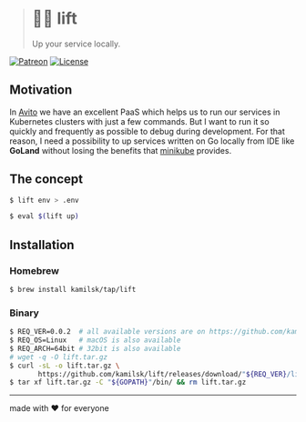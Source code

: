> # 🏋️‍♂️ lift
>
> Up your service locally.

[![Patreon][icon_patreon]](https://www.patreon.com/octolab)
[![License][icon_license]](LICENSE)

## Motivation

In [Avito](https://tech.avito.ru) we have an excellent PaaS which helps us to run our services in Kubernetes clusters
with just a few commands. But I want to run it so quickly and frequently as possible to debug during development.
For that reason, I need a possibility to up services written on Go locally from IDE like **GoLand** without losing
the benefits that [minikube](https://github.com/kubernetes/minikube) provides.

## The concept

```bash
$ lift env > .env

$ eval $(lift up)
```

## Installation

### Homebrew

```bash
$ brew install kamilsk/tap/lift
```

### Binary

```bash
$ REQ_VER=0.0.2  # all available versions are on https://github.com/kamilsk/lift/releases/
$ REQ_OS=Linux   # macOS is also available
$ REQ_ARCH=64bit # 32bit is also available
# wget -q -O lift.tar.gz
$ curl -sL -o lift.tar.gz \
       https://github.com/kamilsk/lift/releases/download/"${REQ_VER}/lift_${REQ_VER}_${REQ_OS}-${REQ_ARCH}".tar.gz
$ tar xf lift.tar.gz -C "${GOPATH}"/bin/ && rm lift.tar.gz
```

---

made with ❤️ for everyone

[icon_license]: https://img.shields.io/badge/license-MIT-blue.svg
[icon_patreon]: https://img.shields.io/badge/patreon-donate-orange.svg
